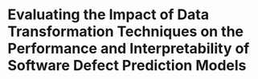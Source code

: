 # Evaluating the Impact of Data Transformation Techniques on the Performance and Interpretability of Software Defect Prediction Models
